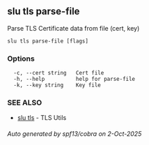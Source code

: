 ## slu tls parse-file

Parse TLS Certificate data from file (cert, key)

```
slu tls parse-file [flags]
```

### Options

```
  -c, --cert string   Cert file
  -h, --help          help for parse-file
  -k, --key string    Key file
```

### SEE ALSO

* [slu tls](slu_tls.md)	 - TLS Utils

###### Auto generated by spf13/cobra on 2-Oct-2025
